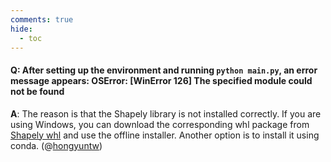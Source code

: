 ```yaml
---
comments: true
hide:
  - toc
---
```



#### Q: After setting up the environment and running `python main.py`, an error message appears: **OSError: [WinError 126] The specified module could not be found**

**A**: The reason is that the Shapely library is not installed correctly. If you are using Windows, you can download the corresponding whl package from [Shapely whl](https://www.lfd.uci.edu/~gohlke/pythonlibs/#shapely) and use the offline installer. Another option is to install it using conda. (@[hongyuntw](https://github.com/hongyuntw))
